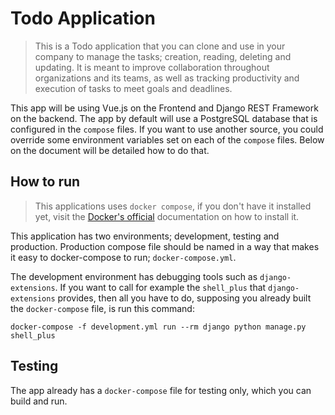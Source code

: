 # Todo Application

> This is a Todo application that you can clone and use in your company to manage the tasks; creation, reading, deleting and updating. It is meant to improve collaboration throughout organizations and its teams, as well as tracking productivity and execution of tasks to meet goals and deadlines.

This app will be using Vue.js on the Frontend and Django REST Framework on the backend. The app by default will use a PostgreSQL database that is configured in the `compose` files. If you want to use another source, you could override some environment variables set on each of the `compose` files. Below on the document will be detailed how to do that.

## How to run

> This applications uses `docker compose`, if you don't have it installed yet, visit the [Docker's official](https://docs.docker.com/compose/install/) documentation on how to install it.

This application has two environments; development, testing and production. Production compose file should be named in a way that makes it easy to docker-compose to run; `docker-compose.yml`. 

The development environment has debugging tools such as `django-extensions`. If you want to call for example the `shell_plus` that `django-extensions` provides, then all you have to do, supposing you already built the `docker-compose` file, is run this command:

```
docker-compose -f development.yml run --rm django python manage.py shell_plus
```

## Testing

The app already has a `docker-compose` file for testing only, which you can build and run.
